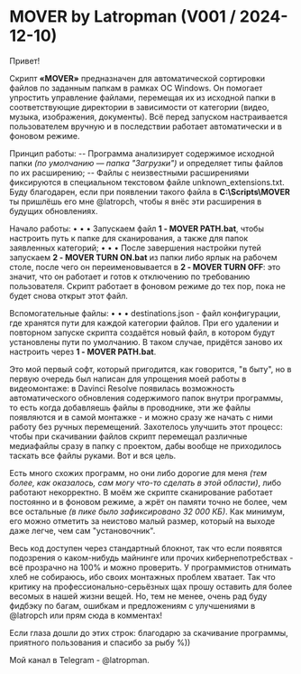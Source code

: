 MOVER by Latropman (V001 / 2024-12-10)
======================================

Привет!

Скрипт **«MOVER»** предназначен для автоматической сортировки файлов по заданным папкам в рамках ОС Windows. Он помогает упростить управление файлами, перемещая их из исходной папки в соответствующие директории в зависимости от категории (видео, музыка, изображения, документы). Всё перед запуском настраивается пользователем вручную и в последствии работает автоматически и в фоновом режиме.

Принцип работы:
-- Программа анализирует содержимое исходной папки _(по умолчанию — папка "Загрузки")_ и определяет типы файлов по их расширению;
-- Файлы с неизвестными расширениями фиксируются в специальном текстовом файле unknown_extensions.txt. Буду благодарен, если при появлении такого файла в **C:\Scripts\MOVER** ты пришлёшь его мне @latropch, чтобы я внёс эти расширения в будущих обновлениях.

Начало работы:
• • • Запускаем файл **1 - MOVER PATH.bat**, чтобы настроить путь к папке для сканирования, а также для папок заявленных категорий;
• • • После завершения настройки путей запускаем **2 - MOVER TURN ON.bat** из папки либо ярлык на рабочем столе, после чего он переименовывается в **2 - MOVER TURN OFF**: это значит, что он работает и готов к отключению по требованию пользователя. Скрипт работает в фоновом режиме до тех пор, пока не будет снова открыт этот файл.

Вспомогательные файлы:
• • • destinations.json - файл конфигурации, где хранятся пути для каждой категории файлов. При его удалении и повторном запуске скрипта создаётся новый файл, в котором будут установлены пути по умолчанию. В таком случае, придётся заново их настроить через **1 - MOVER PATH.bat**.

Это мой первый софт, который пригодится, как говорится, "в быту", но в первую очередь был написан для упрощения моей работы в видеомонтаже: в Davinci Resolve появилась возможность автоматического обновления содержимого папок внутри программы, то есть когда добавляешь файлы в проводнике, эти же файлы появляются и в самой монтажке - и можно сразу же начать с ними работу без ручных перемещений. Захотелось улучшить этот процесс: чтобы при скачивании файлов скрипт перемещал различные медиафайлы сразу в папку с проектом, дабы вообще не приходилось таскать все файлы руками. Вот и вся цель.

Есть много схожих программ, но они либо дорогие для меня _(тем более, как оказалось, сам могу что-то сделать в этой области)_, либо работают некорректно. В моём же скрипте сканирование работает постоянно и в фоновом режиме, а жрёт он памяти точно не более, чем все остальные _(в пике было зафиксировано 32 000 КБ)_. Как минимум, его можно отметить за неистово малый размер, который на выходе даже легче, чем сам "установочник".

Весь код доступен через стандартный блокнот, так что если появятся подозрения о каком-нибудь майнинге или прочих кибернепотребствах - всё прозрачно на 100% и можно проверить. У программистов отнимать хлеб не собираюсь, ибо своих монтажных проблем хватает. Так что критику на профессионально-серьёзных щах прошу оставить для более весомых в нашей жизни вещей. Но, тем не менее, очень рад буду фидбэку по багам, ошибкам и предложениям с улучшениями в @latropch или прям сюда в комментах!

Если глаза дошли до этих строк: благодарю за скачивание программы, приятного пользования и спасибо за рыбу %))

Мой канал в Telegram - @latropman.
